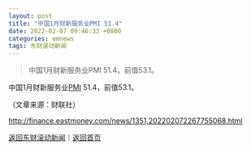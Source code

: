 ```yaml
---
layout: post
title: "中国1月财新服务业PMI 51.4"
date: 2022-02-07 09:46:33 +0800
categories: emnews
tags: 东财滚动新闻
---
```

> 中国1月财新服务业PMI 51.4，前值53.1。

<p>中国1月财新服务业<span id="Info.340"><a href="http://data.eastmoney.com/cjsj/pmi.html" class="infokey">PMI</a></span> 51.4，前值53.1。</p><p class="em_media">（文章来源：财联社）</p>

<http://finance.eastmoney.com/news/1351,202202072267755068.html>

[返回东财滚动新闻](//finews.withounder.com/emnews/)｜[返回首页](//finews.withounder.com/)